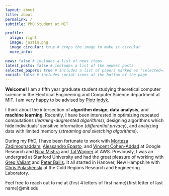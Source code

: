 ```yaml
---
layout: about
title: about
permalink: /
subtitle: PhD Student at MIT

profile:
  align: right
  image: justin.png
  image_circular: true # crops the image to make it circular
  more_info:

news: false # includes a list of news items
latest_posts: false # includes a list of the newest posts
selected_papers: true # includes a list of papers marked as "selected={true}"
social: false # includes social icons at the bottom of the page
---
```


**Welcome!** I am a fifth year graduate student studying theoretical computer science in the Electrical Engineering and Computer Science department at MIT. I am very happy to be advised by [Piotr Indyk](https://people.csail.mit.edu/indyk/).

I think about the intersection of **algorithm design**, **data analysis**, and **machine learning**. Recently, I have been interested in optimizing repeated computations (*learning-augmented algorithms*), designing algorithms which hide individuals' sensitive information (*differential privacy*), and analyzing data with limited memory (*streaming and sketching algorithms*).

During my PhD, I have been fortunate to work with [Morteza Zadimoghaddam](https://research.google/people/mortezazadimoghaddam/), [Alessandro Epasto](https://www.epasto.org/), and [Vincent Cohen-Addad](https://www.di.ens.fr/~vcohen/) at Google Research and [Nina Mishra](http://theory.stanford.edu/~nmishra/) and [Tal Wagner](https://www.mit.edu/~talw/) at AWS. Previously, I was an undergrad at Stanford University and had the great pleasure of working with [Greg Valiant](https://theory.stanford.edu/~valiant/) and [Peter Bailis](http://www.bailis.org/). It all started in Hanover, New Hampshire with [Chris Polashenski](https://scholar.google.ca/citations?user=J_AqH3wAAAAJ&hl=en) at the Cold Regions Research and Engineering Laboratory.

Feel free to reach out to me at {first 4 letters of first name}{first letter of last name}@mit.edu.

